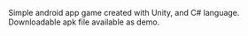  Simple android app game created with Unity, and C# language. Downloadable apk file available as demo.
